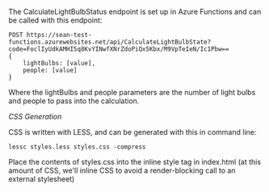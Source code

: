 The CalculateLightBulbStatus endpoint is set up in Azure Functions and can be called with this endpoint:

	POST https://sean-test-functions.azurewebsites.net/api/CalculateLightBulbState?code=FoclIyUdkAMHI5q8KvYINwfXNrZdoPiQx5Kbx/M9VpTeIeN/Ic1Pbw==
	{
		lightBulbs: [value],
		people: [value]
	}

Where the lightBulbs and people parameters are the number of light bulbs and people to pass into the calculation.

*CSS Generation*

CSS is written with LESS, and can be generated with this in command line:

	lessc styles.less styles.css -compress

Place the contents of styles.css into the inline style tag in index.html (at this amount of CSS, we'll inline CSS to avoid a render-blocking call to an external stylesheet)